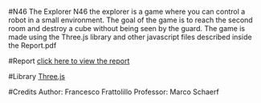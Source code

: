 #N46 The Explorer
N46 the explorer is a game where you can control a robot in a small environment. The goal of the game is 
to reach the second room and destroy a cube without being seen by the guard. 
The game is made using the Three.js library and other javascript files described inside the Report.pdf


#Report
[click here to view the report](https://github.com/MarcoSchaerfCourses/final-project-for-interactive-graphics-course-n46theexplorer/blob/master/Report.pdf)

#Library
[Three.js](https://threejs.org/)

#Credits
Author: Francesco Frattolillo
Professor: Marco Schaerf
